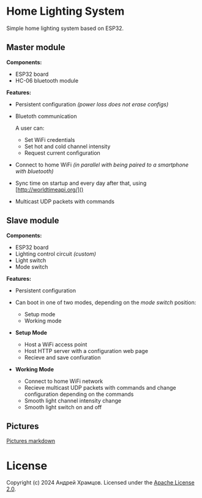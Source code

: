 # Home Lighting System

Simple home lighting system based on ESP32.

## Master module

**Components:**

- ESP32 board
- HC-06 bluetooth module

**Features:**

- Persistent configuration *(power loss does not erase configs)*
- Bluetoth communication

  A user can:

  - Set WiFi credentials
  - Set hot and cold channel intensity
  - Request current configuration

- Connect to home WiFi *(in parallel with being paired to a smartphone with bluetooth)*
- Sync time on startup and every day after that, using [http://worldtimeapi.org/]()
- Multicast UDP packets with commands

## Slave module

**Components:**

- ESP32 board
- Lighting control circuit *(custom)*
- Light switch
- Mode switch

**Features:**

- Persistent configuration

- Can boot in one of two modes, depending on the *mode switch* position:

  - Setup mode
  - Working mode

- **Setup Mode**

  - Host a WiFi access point
  - Host HTTP server with a configuration web page
  - Recieve and save confiuration

- **Working Mode**

  - Connect to home WiFi network
  - Recieve multicast UDP packets with commands and change configuration depending on the commands
  - Smooth light channel intensity change
  - Smooth light switch on and off

## Pictures

[Pictures markdown](/pictures.md)

# License

Copyright (c) 2024 Андрей Храмцов.
Licensed under the [Apache License 2.0](LICENSE).
